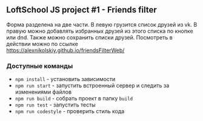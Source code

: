 ## LoftSchool JS project #1 - Friends filter

Форма разделена на две части. В левую грузится список друзей из vk. В правую можно добавлять избранных друзей из этого списка по кнопке или dnd. Также можно сохранить списки друзей. Посмотреть в действии можно по ссылке https://alexnikolskiy.github.io/friendsFilterWeb/  

### Доступные команды

* `npm install` - установить зависимости
* `npm run start` - запустить встроенный сервер и следить за изменениями файлов
* `npm run build` - собрать проект в папку `build`
* `npm run test` - запустить тесты
* `npm run codestyle` - проверить стиль кода

